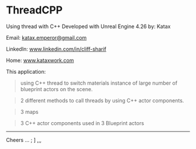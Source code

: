 # ThreadCPP
Using thread with C++
Developed with Unreal Engine 4.26 
by: Katax 

Email: katax.emperor@gmail.com 

LinkedIn: www.linkedin.com/in/cliff-sharif

Home: www.kataxwork.com


This application:

>using C++ thread to switch materials instance of large number of blueprint actors on the scene. 

>2 different methods to call threads by using C++ actor components.

>3 maps 

>3 C++ actor components used in 3 Blueprint actors 


--------
  
  
Cheers … ; ] ,,,
